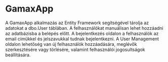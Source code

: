 # GamaxApp
A GamaxApp alkalmazás az Entity Framework segítségével tárolja az adatokat a dbo.User táblában. A felhasználókat manuálisan lehet hozzáadni az adatbázisba a belépés előtt.
A bejelentkezés oldalon a felhasználók az email címükkel és jelszavukkal tudnak bejelentkezni.
A User Management oldalon lehetőség van új felhasználók hozzáadására, meglévők szerkesztésére vagy törlésére, valamint felhasználói jogosultságok beállítására.
